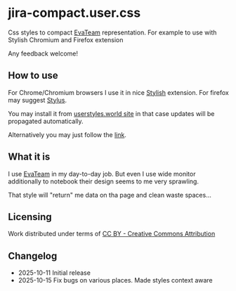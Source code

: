 # jira-compact.user.css
Css styles to compact [EvaTeam](https://evateam.ru) representation. For example to use with Stylish Chromium and Firefox extension

Any feedback welcome!

## How to use
For Chrome/Chromium browsers I use it in nice [Stylish](https://chrome.google.com/webstore/detail/stylish/fjnbnpbmkenffdnngjfgmeleoegfcffe?hl=ru) extension.
For firefox may suggest [Stylus](https://addons.mozilla.org/en-US/firefox/addon/styl-us/).

You may install it from [userstyles.world site](https://userstyles.world/style/24584) in that case updates will be propagated automatically.

Alternatively you may just follow the [link](https://github.com/Hubbitus/evateam-compact.user.css/raw/refs/heads/main/evateam-compact.user.css).

## What it is

I use [EvaTeam](https://evateam.ru) in my day-to-day job. But even I use wide monitor additionally to notebook their design seems to me very sprawling.

That style will "return" me data on tha page and clean waste spaces…

## Licensing
Work distributed under terms of [CC BY - Creative Commons Attribution](http://creativecommons.org/licenses/by/4.0/)

## Changelog
* 2025-10-11 Initial release
* 2025-10-15 Fix bugs on various places. Made styles context aware

